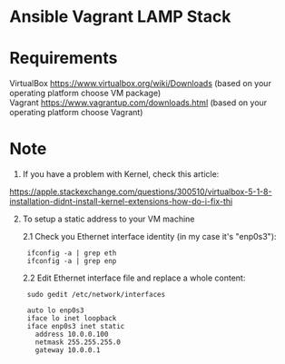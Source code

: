 # Ansible Vagrant LAMP Stack
# Requirements

VirtualBox https://www.virtualbox.org/wiki/Downloads (based on your operating platform choose VM package) <br>
Vagrant https://www.vagrantup.com/downloads.html (based on your operating platform choose Vagrant)





# Note
1. If you have a problem with Kernel, check this article:

  https://apple.stackexchange.com/questions/300510/virtualbox-5-1-8-installation-didnt-install-kernel-extensions-how-do-i-fix-thi

2. To setup a static address to your VM machine
 
    2.1 Check you Ethernet interface identity (in my case it's "enp0s3"): 
      
      	ifconfig -a | grep eth
      	ifconfig -a | grep enp

  	2.2 Edit Ethernet interface file and replace a whole content: 
      
      	sudo gedit /etc/network/interfaces

      	auto lo enp0s3
      	iface lo inet loopback
      	iface enp0s3 inet static
          address 10.0.0.100
          netmask 255.255.255.0
          gateway 10.0.0.1
